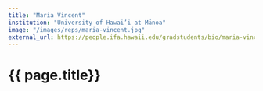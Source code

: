 ```yaml
---
title: "Maria Vincent"
institution: "University of Hawai’i at Mānoa"
image: "/images/reps/maria-vincent.jpg"
external_url: https://people.ifa.hawaii.edu/gradstudents/bio/maria-vincent/ 
---
```


<h1> {{ page.title}} </h1>